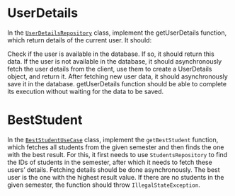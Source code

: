# UserDetails

In the [`UserDetailsRepository`](src/main/kotlin/tasks/UserDetails.kt) class, implement the getUserDetails function, which return details of the current user. It should:

Check if the user is available in the database. If so, it should return this data.
If the user is not available in the database, it should asynchronously fetch the user details from the client, use them to create a UserDetails object, and return it.
After fetching new user data, it should asynchronously save it in the database. getUserDetails function should be able to complete its execution without waiting for the data to be saved.


# BestStudent

In the [`BestStudentUseCase`](src/main/kotlin/tasks/BestStudent.kt) class, implement the `getBestStudent` function, which fetches all students from the given semester and then finds the one with the best result.
For this, it first needs to use `StudentsRepository` to find the IDs of students in the semester,
after which it needs to fetch these users’ details. Fetching details should be done asynchronously.
The best user is the one with the highest result value. If there are no students in the given semester,
the function should throw `IllegalStateException`.
